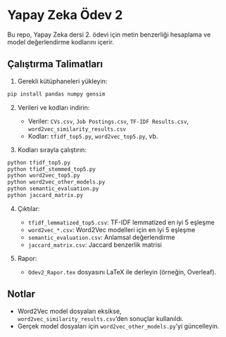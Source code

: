 # Yapay Zeka Ödev 2

Bu repo, Yapay Zeka dersi 2. ödevi için metin benzerliği hesaplama ve model değerlendirme kodlarını içerir.

## Çalıştırma Talimatları

1. Gerekli kütüphaneleri yükleyin:
```bash
pip install pandas numpy gensim
```

2. Verileri ve kodları indirin:
   - Veriler: `CVs.csv`, `Job Postings.csv`, `TF-IDF Results.csv`, `word2vec_similarity_results.csv`
   - Kodlar: `tfidf_top5.py`, `word2vec_top5.py`, vb.

3. Kodları sırayla çalıştırın:
```bash
python tfidf_top5.py
python tfidf_stemmed_top5.py
python word2vec_top5.py
python word2vec_other_models.py
python semantic_evaluation.py
python jaccard_matrix.py
```

4. Çıktılar:
   - `tfidf_lemmatized_top5.csv`: TF-IDF lemmatized en iyi 5 eşleşme
   - `word2vec_*.csv`: Word2Vec modelleri için en iyi 5 eşleşme
   - `semantic_evaluation.csv`: Anlamsal değerlendirme
   - `jaccard_matrix.csv`: Jaccard benzerlik matrisi

5. Rapor:
   - `Odev2_Rapor.tex` dosyasını LaTeX ile derleyin (örneğin, Overleaf).

## Notlar
- Word2Vec model dosyaları eksikse, `word2vec_similarity_results.csv`’den sonuçlar kullanıldı.
- Gerçek model dosyaları için `word2vec_other_models.py`’yi güncelleyin.